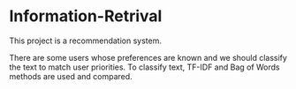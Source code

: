 # Information-Retrival

This project is a recommendation system.

There are some users whose preferences are known and we should classify the text to match user priorities. To classify text, TF-IDF and Bag of Words methods are used and compared.  
